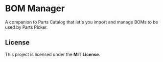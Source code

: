 # BOM Manager

A companion to Parts Catalog that let's you import and manage BOMs to be used by
Parts Picker.


## License

This project is licensed under the **MIT License**.

